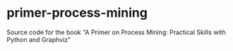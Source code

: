 # primer-process-mining
Source code for the book "A Primer on Process Mining: Practical Skills with Python and Graphviz"

